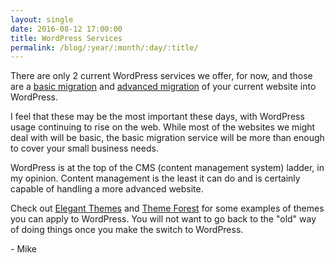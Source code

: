 ```yaml
---
layout: single
date: 2016-08-12 17:00:00
title: WordPress Services
permalink: /blog/:year/:month/:day/:title/
---
```


There are only 2 current WordPress services we offer, for now, and those are a [basic migration](http://mikefontenot.me/migration/basic) and [advanced migration](http://mikefontenot.me/migration/basic) of your current website into WordPress.

I feel that these may be the most important these days, with WordPress usage continuing to rise on the web.  While most of the websites we might deal with will be basic, the basic migration service will be more than enough to cover your small business needs.

WordPress is at the top of the CMS (content management system) ladder, in my opinion.  Content management is the least it can do and is certainly capable of handling a more advanced website.

Check out [Elegant Themes](http://www.elegantthemes.com) and [Theme Forest](https://themeforest.net/) for some examples of themes you can apply to WordPress.  You will not want to go back to the "old" way of doing things once you make the switch to WordPress.

\- Mike
